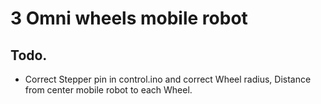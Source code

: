 # 3 Omni wheels mobile robot

## Todo.
* Correct Stepper pin in control.ino and correct Wheel radius, Distance from center mobile robot to each Wheel.